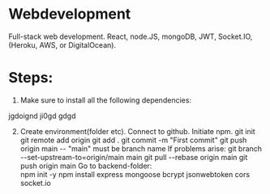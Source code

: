 # Webdevelopment
Full-stack web development. React, node.JS, mongoDB, JWT, Socket.IO, (Heroku, AWS, or DigitalOcean). 

# Steps: 
1. Make sure to install all the following dependencies: 

jgdoignd ji0gd gdgd

2. Create environment(folder etc). Connect to github. Initiate npm. 
    git init
    git remote add origin
    git add . 
    git commit -m "First commit"
    git push origin main -- "main" must be branch name
If problems arise: 
    git branch --set-upstream-to=origin/main main
    git pull --rebase origin main
    git push origin main
Go to backend-folder:   
    npm init -y
    npm install express mongoose bcrypt jsonwebtoken cors socket.io
